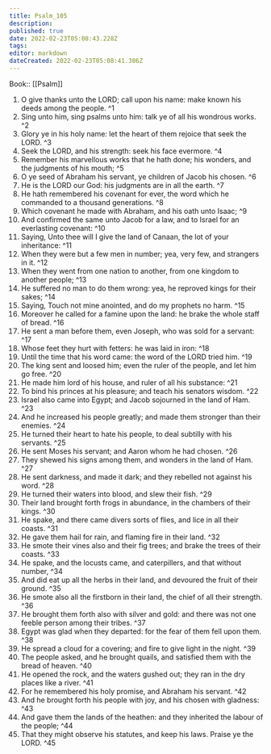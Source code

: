 ```yaml
---
title: Psalm_105
description: 
published: true
date: 2022-02-23T05:08:43.228Z
tags: 
editor: markdown
dateCreated: 2022-02-23T05:08:41.386Z
---
```


 Book:: [[Psalm]]
 1. O give thanks unto the LORD; call upon his name: make known his deeds among the people. ^1
 2. Sing unto him, sing psalms unto him: talk ye of all his wondrous works. ^2
 3. Glory ye in his holy name: let the heart of them rejoice that seek the LORD. ^3
 4. Seek the LORD, and his strength: seek his face evermore. ^4
 5. Remember his marvellous works that he hath done; his wonders, and the judgments of his mouth; ^5
 6. O ye seed of Abraham his servant, ye children of Jacob his chosen. ^6
 7. He is the LORD our God: his judgments are in all the earth. ^7
 8. He hath remembered his covenant for ever, the word which he commanded to a thousand generations. ^8
 9. Which covenant he made with Abraham, and his oath unto Isaac; ^9
 10. And confirmed the same unto Jacob for a law, and to Israel for an everlasting covenant: ^10
 11. Saying, Unto thee will I give the land of Canaan, the lot of your inheritance: ^11
 12. When they were but a few men in number; yea, very few, and strangers in it. ^12
 13. When they went from one nation to another, from one kingdom to another people; ^13
 14. He suffered no man to do them wrong: yea, he reproved kings for their sakes; ^14
 15. Saying, Touch not mine anointed, and do my prophets no harm. ^15
 16. Moreover he called for a famine upon the land: he brake the whole staff of bread. ^16
 17. He sent a man before them, even Joseph, who was sold for a servant: ^17
 18. Whose feet they hurt with fetters: he was laid in iron: ^18
 19. Until the time that his word came: the word of the LORD tried him. ^19
 20. The king sent and loosed him; even the ruler of the people, and let him go free. ^20
 21. He made him lord of his house, and ruler of all his substance: ^21
 22. To bind his princes at his pleasure; and teach his senators wisdom. ^22
 23. Israel also came into Egypt; and Jacob sojourned in the land of Ham. ^23
 24. And he increased his people greatly; and made them stronger than their enemies. ^24
 25. He turned their heart to hate his people, to deal subtilly with his servants. ^25
 26. He sent Moses his servant; and Aaron whom he had chosen. ^26
 27. They shewed his signs among them, and wonders in the land of Ham. ^27
 28. He sent darkness, and made it dark; and they rebelled not against his word. ^28
 29. He turned their waters into blood, and slew their fish. ^29
 30. Their land brought forth frogs in abundance, in the chambers of their kings. ^30
 31. He spake, and there came divers sorts of flies, and lice in all their coasts. ^31
 32. He gave them hail for rain, and flaming fire in their land. ^32
 33. He smote their vines also and their fig trees; and brake the trees of their coasts. ^33
 34. He spake, and the locusts came, and caterpillers, and that without number, ^34
 35. And did eat up all the herbs in their land, and devoured the fruit of their ground. ^35
 36. He smote also all the firstborn in their land, the chief of all their strength. ^36
 37. He brought them forth also with silver and gold: and there was not one feeble person among their tribes. ^37
 38. Egypt was glad when they departed: for the fear of them fell upon them. ^38
 39. He spread a cloud for a covering; and fire to give light in the night. ^39
 40. The people asked, and he brought quails, and satisfied them with the bread of heaven. ^40
 41. He opened the rock, and the waters gushed out; they ran in the dry places like a river. ^41
 42. For he remembered his holy promise, and Abraham his servant. ^42
 43. And he brought forth his people with joy, and his chosen with gladness: ^43
 44. And gave them the lands of the heathen: and they inherited the labour of the people; ^44
 45. That they might observe his statutes, and keep his laws. Praise ye the LORD. ^45
